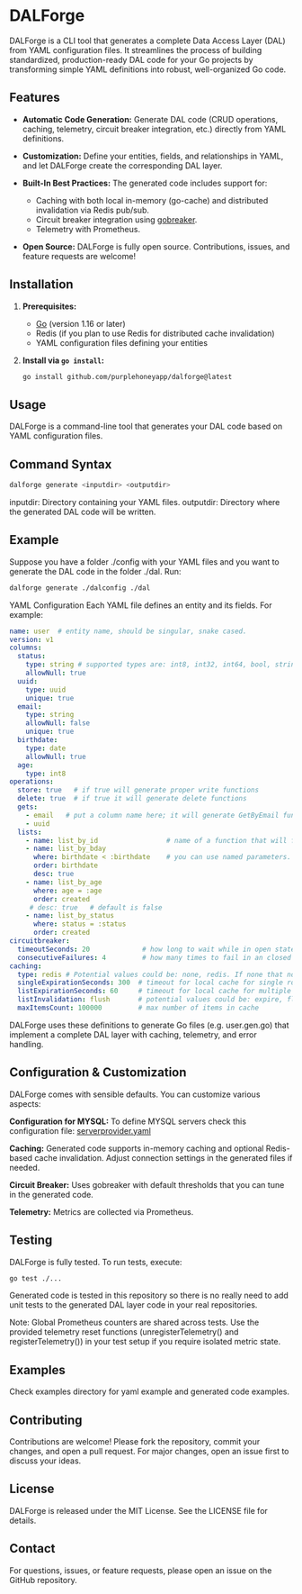 # DALForge

DALForge is a CLI tool that generates a complete Data Access Layer (DAL) from YAML configuration files. It streamlines the process of building standardized, production-ready DAL code for your Go projects by transforming simple YAML definitions into robust, well-organized Go code.

## Features

- **Automatic Code Generation:**
  Generate DAL code (CRUD operations, caching, telemetry, circuit breaker integration, etc.) directly from YAML definitions.

- **Customization:**
  Define your entities, fields, and relationships in YAML, and let DALForge create the corresponding DAL layer.

- **Built-In Best Practices:**
  The generated code includes support for:
  - Caching with both local in-memory (go-cache) and distributed invalidation via Redis pub/sub.
  - Circuit breaker integration using [gobreaker](https://github.com/sony/gobreaker).
  - Telemetry with Prometheus.

- **Open Source:**
  DALForge is fully open source. Contributions, issues, and feature requests are welcome!

## Installation

1. **Prerequisites:**
   - [Go](https://golang.org/doc/install) (version 1.16 or later)
   - Redis (if you plan to use Redis for distributed cache invalidation)
   - YAML configuration files defining your entities

2. **Install via `go install`:**

   ```sh
   go install github.com/purplehoneyapp/dalforge@latest


## Usage
DALForge is a command-line tool that generates your DAL code based on YAML configuration files.

## Command Syntax
```sh
dalforge generate <inputdir> <outputdir>
```

inputdir: Directory containing your YAML files.
outputdir: Directory where the generated DAL code will be written.

## Example
Suppose you have a folder ./config with your YAML files and you want to generate the DAL code in the folder ./dal. Run:

```sh
dalforge generate ./dalconfig ./dal
```

YAML Configuration
Each YAML file defines an entity and its fields. For example:

```yaml
name: user  # entity name, should be singular, snake cased.
version: v1
columns:
  status:
    type: string # supported types are: int8, int32, int64, bool, string, float, date, time, datetime, uuid
    allowNull: true
  uuid:
    type: uuid
    unique: true
  email:
    type: string
    allowNull: false
    unique: true
  birthdate:
    type: date
    allowNull: true
  age:
    type: int8
operations:
  store: true   # if true will generate proper write functions
  delete: true  # if true it will generate delete functions
  gets:
    - email   # put a column name here; it will generate GetByEmail function. The intention is that those columns are unique values.
    - uuid
  lists:
    - name: list_by_id                 # name of a function that will fetch multiple rows with pagination supported. This should be snake cased and have a name that sounds like multiple results are expected.
    - name: list_by_bday
      where: birthdate < :birthdate    # you can use named parameters. This will create a ListByBDay(ctx, birthdate time.Time, startId int64, pageSize int) function
      order: birthdate
      desc: true
    - name: list_by_age
      where: age = :age
      order: created
     # desc: true   # default is false
    - name: list_by_status
      where: status = :status
      order: created
circuitbreaker:
  timeoutSeconds: 20             # how long to wait while in open state before trying to go to half open state.
  consecutiveFailures: 4         # how many times to fail in an closed state before we swithc to open state
caching:
  type: redis # Potential values could be: none, redis. If none that no cache invalidation across multiple instances would happen. Most likely you would have redis here.
  singleExpirationSeconds: 300  # timeout for local cache for single rows
  listExpirationSeconds: 60     # timeout for local cache for multiple rows aka list functions
  listInvalidation: flush       # potential values could be: expire, flush (default is flush); expire means list cache will only expire. flush means that on any change of data list cache will be flushed.
  maxItemsCount: 100000         # max number of items in cache
```

DALForge uses these definitions to generate Go files (e.g. user.gen.go) that implement a complete DAL layer with caching, telemetry, and error handling.

## Configuration & Customization
DALForge comes with sensible defaults. You can customize various aspects:

**Configuration for MYSQL:**
To define MYSQL servers check this configuration file: [serverprovider.yaml](example/dal/serverprovider.yaml)

**Caching:**
Generated code supports in-memory caching and optional Redis-based cache invalidation. Adjust connection settings in the generated files if needed.

**Circuit Breaker:**
Uses gobreaker with default thresholds that you can tune in the generated code.

**Telemetry:**
Metrics are collected via Prometheus.

## Testing
DALForge is fully tested. To run tests, execute:

```sh
go test ./...
```

Generated code is tested in this repository so there is no really need to add unit tests to the generated DAL layer code in your real repositories.

Note:
Global Prometheus counters are shared across tests. Use the provided telemetry reset functions (unregisterTelemetry() and registerTelemetry()) in your test setup if you require isolated metric state.

## Examples
Check examples directory for yaml example and generated code examples.

## Contributing
Contributions are welcome! Please fork the repository, commit your changes, and open a pull request. For major changes, open an issue first to discuss your ideas.

## License
DALForge is released under the MIT License. See the LICENSE file for details.

## Contact
For questions, issues, or feature requests, please open an issue on the GitHub repository.
